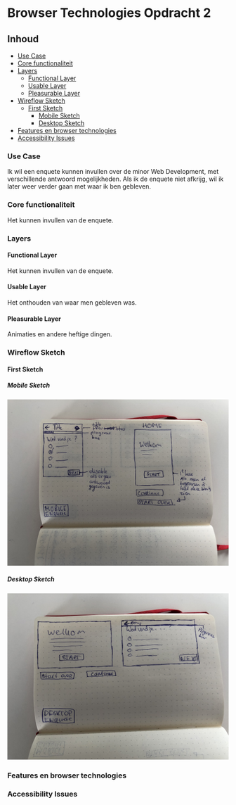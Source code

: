 # Browser Technologies Opdracht 2

## Inhoud

- [Use Case](#Use-Case)
- [Core functionaliteit](#Core-functionaliteit)
- [Layers](#Layers)
  - [Functional Layer](#Functional-Layer)
  - [Usable Layer](#Usable-Layer)
  - [Pleasurable Layer](#Pleasurable-Layer)
- [Wireflow Sketch](#Wireflow-Sketch)
  - [First Sketch](#First-Sketch)
    - [Mobile Sketch](#Mobile-Sketch)
    - [Desktop Sketch](#Desktop-Sketch)
- [Features en browser technologies](#Features-en-browser-technologies)
- [Accessibility Issues](#Accessibility-Issues)

### Use Case

Ik wil een enquete kunnen invullen over de minor Web Development, met verschillende antwoord mogelijkheden. Als ik de enquete niet afkrijg, wil ik later weer verder gaan met waar ik ben gebleven.

### Core functionaliteit

Het kunnen invullen van de enquete.

### Layers

#### Functional Layer

Het kunnen invullen van de enquete.

#### Usable Layer

Het onthouden van waar men gebleven was.

#### Pleasurable Layer

Animaties en andere heftige dingen.

### Wireflow Sketch

#### First Sketch

##### Mobile Sketch

![Mobile Sketch](/img/mobile.JPG)

##### Desktop Sketch

![Desktop Sketch](/img/desktop.JPG)

### Features en browser technologies

### Accessibility Issues
